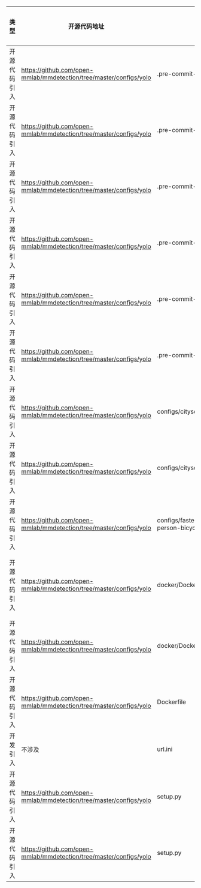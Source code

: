 | 类型 | 开源代码地址 | 文件名 | 公网IP地址/公网URL地址/域名/邮箱地址 | 用途说明 |
| ---- | ------------ | ------ | ------------------------------------ | -------- |
|开源代码引入|https://github.com/open-mmlab/mmdetection/tree/master/configs/yolo|.pre-commit-config.yaml|https://gitlab.com/pycqa/flake8.git|代码规范检查|
|开源代码引入|https://github.com/open-mmlab/mmdetection/tree/master/configs/yolo|.pre-commit-config.yaml|https://github.com/asottile/seed-isort-config|代码规范检查|
|开源代码引入|https://github.com/open-mmlab/mmdetection/tree/master/configs/yolo|.pre-commit-config.yaml|https://github.com/timothycrosley/isort|代码规范检查|
|开源代码引入|https://github.com/open-mmlab/mmdetection/tree/master/configs/yolo|.pre-commit-config.yaml|https://github.com/pre-commit/mirrors-yapf|代码规范检查|
|开源代码引入|https://github.com/open-mmlab/mmdetection/tree/master/configs/yolo|.pre-commit-config.yaml|https://github.com/pre-commit/pre-commit-hooks|代码规范检查|
|开源代码引入|https://github.com/open-mmlab/mmdetection/tree/master/configs/yolo|.pre-commit-config.yaml|https://github.com/myint/docformatter|代码规范检查|
|开源代码引入|https://github.com/open-mmlab/mmdetection/tree/master/configs/yolo|configs/cityscapes/faster_rcnn_r50_fpn_1x_cityscapes.py|https://open-mmlab.s3.ap-northeast-2.amazonaws.com/mmdetection/v2.0/faster_rcnn/faster_rcnn_r50_fpn_1x_coco/faster_rcnn_r50_fpn_1x_coco_20200130-047c8118.pth|下载权重文件|
|开源代码引入|https://github.com/open-mmlab/mmdetection/tree/master/configs/yolo|configs/cityscapes/mask_rcnn_r50_fpn_1x_cityscapes.py|https://open-mmlab.s3.ap-northeast-2.amazonaws.com/mmdetection/v2.0/mask_rcnn/mask_rcnn_r50_fpn_1x_coco/mask_rcnn_r50_fpn_1x_coco_20200205-d4b0c5d6.pth|下载权重文件|
|开源代码引入|https://github.com/open-mmlab/mmdetection/tree/master/configs/yolo|configs/faster_rcnn/faster_rcnn_r50_fpn_1x_coco-person-bicycle-car.py|https://s3.ap-northeast-2.amazonaws.com/open-mmlab/mmdetection/models/faster_rcnn_r50_fpn_1x_20181010-3d1b3351.pth|下载权重文件|
|开源代码引入|https://github.com/open-mmlab/mmdetection/tree/master/configs/yolo|docker/Dockerfile|https://openmmlab.oss-accelerate.aliyuncs.com/mmcv/dist/index.html|安装三方依赖库|
|开源代码引入|https://github.com/open-mmlab/mmdetection/tree/master/configs/yolo|docker/Dockerfile|https://github.com/open-mmlab/mmdetection.git|下载源码|
|开源代码引入|https://github.com/open-mmlab/mmdetection/tree/master/configs/yolo|Dockerfile|https://github.com/open-mmlab/mmcv.git|下载源码|
|开发引入|不涉及|url.ini|https://github.com/open-mmlab/mmcv.git|下载源码|
|开源代码引入|https://github.com/open-mmlab/mmdetection/tree/master/configs/yolo|setup.py|openmmlab@gmail.com|作者邮箱|
|开源代码引入|https://github.com/open-mmlab/mmdetection/tree/master/configs/yolo|setup.py|https://github.com/open-mmlab/mmdetection|下载源码|
